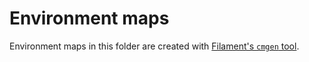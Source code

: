 # Environment maps

Environment maps in this folder are created with [Filament's `cmgen` tool](https://github.com/google/filament/tree/main/tools/cmgen).